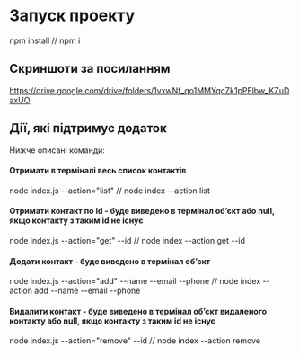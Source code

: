 # Запуск проекту

npm install // npm i

## Скриншоти за посиланням

https://drive.google.com/drive/folders/1vxwNf_qo1MMYqcZk1pPFlbw_KZuDaxUO

## Дії, які підтримує додаток

Нижче описані команди:

#### Отримати в терміналі весь список контактів

node index.js --action="list" // node index --action list

#### Отримати контакт по id - будe виведено в термінал обʼєкт або null, якщо контакту з таким id не існує

node index.js --action="get" --id <your id> // node index --action get --id <your id>

#### Додати контакт - будe виведено в термінал обʼєкт

node index.js --action="add" --name <your name> --email <your email> --phone <your phone> // node index --action add --name <your name> --email <your email> --phone <your phone>

#### Видалити контакт - будe виведено в термінал обʼєкт видаленого контакту або null, якщо контакту з таким id не існує

node index.js --action="remove" --id <your id> // node index --action remove <your id>
